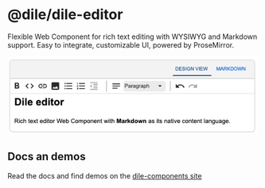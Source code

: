 # @dile/dile-editor

Flexible Web Component for rich text editing with WYSIWYG and Markdown support. Easy to integrate, customizable UI, powered by ProseMirror.

![Rich text editor component interface](./images/editor-interface-demo.png)

## Docs an demos

Read the docs and find demos on the [dile-components site](https://dile-components.com/components/dile-editor/)